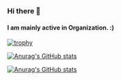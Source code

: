 ### Hi there 👋

#### I am mainly active in Organization. :)

[![trophy](https://github-profile-trophy.vercel.app/?username=DIV-IJ&theme=monokai)](https://github.com/ryo-ma/github-profile-trophy)

[![Anurag's GitHub stats](https://github-readme-stats.vercel.app/api?username=DIV-IJ&theme=monokai&show_icons=true)](https://github.com/anuraghazra/github-readme-stats)

[![Anurag's GitHub stats](https://github-readme-stats.vercel.app/api/top-langs?username=DIV-IJ&theme=monokai&show_icons=true&layout=compact&lang_count=10)](https://github.com/anuraghazra/github-readme-stats)
